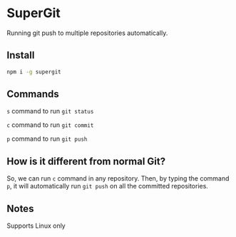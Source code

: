 # SuperGit

Running git push to multiple repositories automatically.

## Install

```bash
npm i -g supergit
```

## Commands

`s` command to run `git status`

`c` command to run `git commit`

`p` command to run `git push`

## How is it different from normal Git?

So, we can run `c` command in any repository. Then, by typing the command `p`, it will automatically run `git push` on all the committed repositories.

## Notes

Supports Linux only